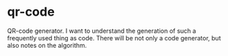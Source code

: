 # qr-code
QR-code generator. I want to understand the generation of such a frequently used thing as code. There will be not only a code generator, but also notes on the algorithm. 
